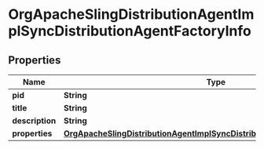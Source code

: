 

# OrgApacheSlingDistributionAgentImplSyncDistributionAgentFactoryInfo

## Properties

Name | Type | Description | Notes
------------ | ------------- | ------------- | -------------
**pid** | **String** |  |  [optional]
**title** | **String** |  |  [optional]
**description** | **String** |  |  [optional]
**properties** | [**OrgApacheSlingDistributionAgentImplSyncDistributionAgentFactoryProperties**](OrgApacheSlingDistributionAgentImplSyncDistributionAgentFactoryProperties.md) |  |  [optional]



